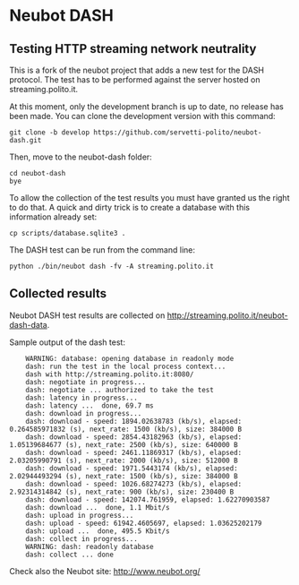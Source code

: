 Neubot DASH
===========

Testing HTTP streaming network neutrality
-----------------------------------------

This is a fork of the neubot project that adds a new test for the DASH
protocol. The test has to be performed against the server hosted on
streaming.polito.it.

At this moment, only the development branch is up to date, no release has been
made. You can clone the development version with this command:

    git clone -b develop https://github.com/servetti-polito/neubot-dash.git

Then, move to the neubot-dash folder:

    cd neubot-dash
    bye

To allow the collection of the test results you must have granted us the right
to do that. A quick and dirty trick is to create a database with this
information already set:

    cp scripts/database.sqlite3 .

The DASH test can be run from the command line:

    python ./bin/neubot dash -fv -A streaming.polito.it


Collected results
-----------------

Neubot DASH test results are collected on http://streaming.polito.it/neubot-dash-data.

Sample output of the dash test:


```
    WARNING: database: opening database in readonly mode
    dash: run the test in the local process context...
    dash with http://streaming.polito.it:8080/
    dash: negotiate in progress...
    dash: negotiate ... authorized to take the test
    dash: latency in progress...
    dash: latency ...  done, 69.7 ms
    dash: download in progress...
    dash: download - speed: 1894.02638783 (kb/s), elapsed: 0.264585971832 (s), next_rate: 1500 (kb/s), size: 384000 B
    dash: download - speed: 2854.43182963 (kb/s), elapsed: 1.05139684677 (s), next_rate: 2500 (kb/s), size: 640000 B
    dash: download - speed: 2461.11869317 (kb/s), elapsed: 2.03205990791 (s), next_rate: 2000 (kb/s), size: 512000 B
    dash: download - speed: 1971.5443174 (kb/s), elapsed: 2.02944493294 (s), next_rate: 1500 (kb/s), size: 384000 B
    dash: download - speed: 1026.68274273 (kb/s), elapsed: 2.92314314842 (s), next_rate: 900 (kb/s), size: 230400 B
    dash: download - speed: 142074.761959, elapsed: 1.62270903587
    dash: download ...  done, 1.1 Mbit/s
    dash: upload in progress...
    dash: upload - speed: 61942.4605697, elapsed: 1.03625202179
    dash: upload ...  done, 495.5 Kbit/s
    dash: collect in progress...
    WARNING: dash: readonly database
    dash: collect ... done
```

Check also the Neubot site: http://www.neubot.org/

